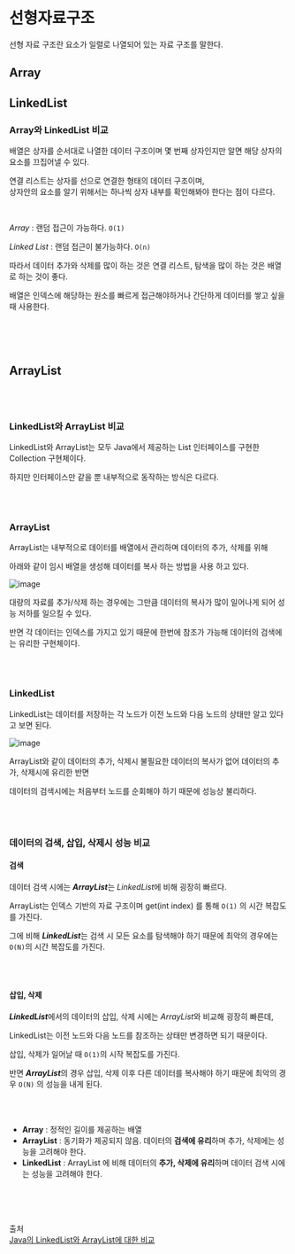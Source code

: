 # 선형자료구조
선형 자료 구조란 요소가 일렬로 나열되어 있는 자료 구조를 말한다.

## Array

## LinkedList


### Array와 LinkedList 비교

배열은 상자를 순서대로 나열한 데이터 구조이며 몇 번째 상자인지만 알면 해당 상자의 요소를 끄집어낼 수 있다.

연결 리스트는 상자를 선으로 연결한 형태의 데이터 구조이며,                                
상자안의 요소를 알기 위해서는 하나씩 상자 내부를 확인해봐야 한다는 점이 다르다.                        

<br>

*Array* : 랜덤 접근이 가능하다. `O(1)`

*Linked List* : 랜덤 접근이 불가능하다. `O(n)`

따라서 데이터 추가와 삭제를 많이 하는 것은 연결 리스트, 탐색을 많이 하는 것은 배열로 하는 것이 좋다.

배열은 인덱스에 해당하는 원소를 빠르게 접근해야하거나 간단하게 데이터를 쌓고 싶을 때 사용한다.

<br><br><br>

## ArrayList

<br><br>

### LinkedList와 ArrayList 비교

LinkedList와 ArrayList는 모두 Java에서 제공하는 List 인터페이스를 구현한 Collection 구현체이다.      

하지만 인터페이스만 같을 뿐 내부적으로 동작하는 방식은 다르다. 

<br><br>

### ArrayList
ArrayList는 내부적으로 데이터를 배열에서 관리하며 데이터의 추가, 삭제를 위해                       

아래와 같이 임시 배열을 생성해 데이터를 복사 하는 방법을 사용 하고 있다.

![image](https://user-images.githubusercontent.com/74857364/196906098-c0684ddc-8b81-4af7-b492-fc52a9033620.png)


대량의 자료를 추가/삭제 하는 경우에는 그만큼 데이터의 복사가 많이 일어나게 되어 성능 저하를 일으킬 수 있다. 

반면 각 데이터는 인덱스를 가지고 있기 때문에 한번에 참조가 가능해 데이터의 검색에는 유리한 구현체이다.

<br><br>

### LinkedList

LinkedList는 데이터를 저장하는 각 노드가 이전 노드와 다음 노드의 상태만 알고 있다고 보면 된다.

![image](https://user-images.githubusercontent.com/74857364/196906263-29bbe102-d704-42b4-b864-7844e937c651.png)

ArrayList와 같이 데이터의 추가, 삭제시 불필요한 데이터의 복사가 없어 데이터의 추가, 삭제시에 유리한 반면 

데이터의 검색시에는 처음부터 노드를 순회해야 하기 때문에 성능상 불리하다.

<br><br>

### 데이터의 검색, 삽입, 삭제시 성능 비교

#### 검색

데이터 검색 시에는 ***ArrayList***는 *LinkedList*에 비해 굉장히 빠르다.                      

ArrayList는 인덱스 기반의 자료 구조이며 get(int index) 를 통해 `O(1)` 의 시간 복잡도를 가진다.  

그에 비해 ***LinkedList***는 검색 시 모든 요소를 탐색해야 하기 때문에 최악의 경우에는 `O(N)`의 시간 복잡도를 가진다.                      

<br><br>

#### 삽입, 삭제

***LinkedList***에서의 데이터의 삽입, 삭제 시에는 *ArrayList*와 비교해 굉장히 빠른데,         

LinkedList는 이전 노드와 다음 노드를 참조하는 상태만 변경하면 되기 때문이다.            

삽입, 삭제가 일어날 때 `O(1)`의 시작 복잡도를 가진다.                       

반면 ***ArrayList***의 경우 삽입, 삭제 이후 다른 데이터를 복사해야 하기 때문에 최악의 경우 `O(N)` 의 성능을 내게 된다.                      

<br><br>

- **Array**	: 정적인 길이를 제공하는 배열                      
- **ArrayList**	: 동기화가 제공되지 않음. 데이터의 **검색에 유리**하며 추가, 삭제에는 성능을 고려해야 한다.          
- **LinkedList** : ArrayList 에 비해 데이터의 **추가, 삭제에 유리**하며 데이터 검색 시에는 성능을 고려해야 한다.          

<br><br><br>

출처                 
[Java의 LinkedList와 ArrayList에 대한 비교](https://www.holaxprogramming.com/2014/02/12/java-list-interface/)             
            

